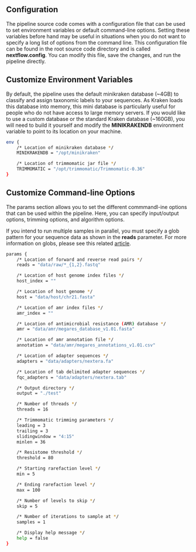 Configuration
-------------

The pipeline source code comes with a configuration file that can be used to set environment variables or default command-line options. Setting these variables before hand may be useful in situations when you do not want to specify a long list of options from the command line. This configuration file can be found in the root source code directory and is called **nextflow.config**. You can modify this file, save the changes, and run the pipeline directly.


Customize Environment Variables
-------------------------------

By default, the pipeline uses the default minikraken database (~4GB) to classify and assign taxonomic labels to your sequences. As Kraken loads this database into memory, this mini database is particularly useful for people who do not have access to large memory servers. If you would like to use a custom database or the standard Kraken database (~160GB), you will need to build it yourself and modify the **MINIKRAKENDB** environment variable to point to its location on your machine.

```bash
env {
    /* Location of minikraken database */
    MINIKRAKENDB = "/opt/minikraken"

    /* Location of trimmomatic jar file */
    TRIMMOMATIC = "/opt/trimmomatic/Trimmomatic-0.36"
}
```

Customize Command-line Options
------------------------------

The params section allows you to set the different commmandl-ine options that can be used within the pipeline. Here, you can specify input/output options, trimming options, and algorithm options.

If you intend to run multiple samples in parallel, you must specify a glob pattern for your sequence data as shown in the **reads** parameter. For more information on globs, please see this related [article](https://en.wikipedia.org/wiki/Glob_(programming)).

```bash
params {
    /* Location of forward and reverse read pairs */
    reads = "data/raw/*_{1,2}.fastq"

    /* Location of host genome index files */
    host_index = ""

    /* Location of host genome */
    host = "data/host/chr21.fasta"

    /* Location of amr index files */
    amr_index = ""

    /* Location of antimicrobial resistance (AMR) database */
    amr = "data/amr/megares_database_v1.01.fasta"

    /* Location of amr annotation file */
    annotation = "data/amr/megares_annotations_v1.01.csv"

    /* Location of adapter sequences */
    adapters = "data/adapters/nextera.fa"

    /* Location of tab delimited adapter sequences */
    fqc_adapters = "data/adapters/nextera.tab"

    /* Output directory */
    output = "./test"

    /* Number of threads */
    threads = 16

    /* Trimmomatic trimming parameters */
    leading = 3
    trailing = 3
    slidingwindow = "4:15"
    minlen = 36

    /* Resistome threshold */
    threshold = 80

    /* Starting rarefaction level */
    min = 5

    /* Ending rarefaction level */
    max = 100

    /* Number of levels to skip */
    skip = 5

    /* Number of iterations to sample at */
    samples = 1

    /* Display help message */
    help = false
}
```
